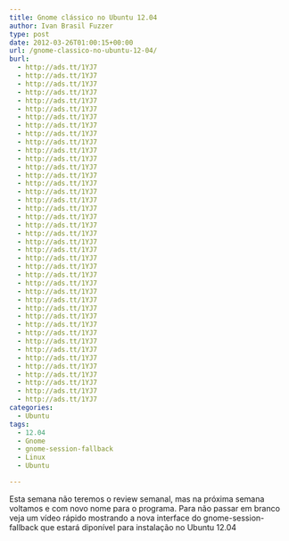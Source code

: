 ```yaml
---
title: Gnome clássico no Ubuntu 12.04
author: Ivan Brasil Fuzzer
type: post
date: 2012-03-26T01:00:15+00:00
url: /gnome-classico-no-ubuntu-12-04/
burl:
  - http://ads.tt/1YJ7
  - http://ads.tt/1YJ7
  - http://ads.tt/1YJ7
  - http://ads.tt/1YJ7
  - http://ads.tt/1YJ7
  - http://ads.tt/1YJ7
  - http://ads.tt/1YJ7
  - http://ads.tt/1YJ7
  - http://ads.tt/1YJ7
  - http://ads.tt/1YJ7
  - http://ads.tt/1YJ7
  - http://ads.tt/1YJ7
  - http://ads.tt/1YJ7
  - http://ads.tt/1YJ7
  - http://ads.tt/1YJ7
  - http://ads.tt/1YJ7
  - http://ads.tt/1YJ7
  - http://ads.tt/1YJ7
  - http://ads.tt/1YJ7
  - http://ads.tt/1YJ7
  - http://ads.tt/1YJ7
  - http://ads.tt/1YJ7
  - http://ads.tt/1YJ7
  - http://ads.tt/1YJ7
  - http://ads.tt/1YJ7
  - http://ads.tt/1YJ7
  - http://ads.tt/1YJ7
  - http://ads.tt/1YJ7
  - http://ads.tt/1YJ7
  - http://ads.tt/1YJ7
  - http://ads.tt/1YJ7
  - http://ads.tt/1YJ7
  - http://ads.tt/1YJ7
  - http://ads.tt/1YJ7
  - http://ads.tt/1YJ7
  - http://ads.tt/1YJ7
  - http://ads.tt/1YJ7
  - http://ads.tt/1YJ7
  - http://ads.tt/1YJ7
  - http://ads.tt/1YJ7
  - http://ads.tt/1YJ7
categories:
  - Ubuntu
tags:
  - 12.04
  - Gnome
  - gnome-session-fallback
  - Linux
  - Ubuntu

---
```

Esta semana não teremos o review semanal, mas na próxima semana voltamos e com novo nome para o programa. Para não passar em branco veja um vídeo rápido mostrando a nova interface do gnome-session-fallback que estará diponível para instalação no Ubuntu 12.04

<p style="text-align: center;">
</p>

&nbsp;